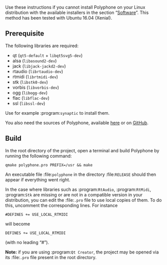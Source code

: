 Use these instructions if you cannot install Polyphone on your Linux distribution with the available installers in the section “[Software](software)”.
This method has been tested with Ubuntu 16.04 (Xenial).


## Prerequisite


The following libraries are required:

* qt (``qt5-default`` + ``libqt5svg5-dev``)
* alsa (``libasound2-dev``)
* jack (``libjack-jackd2-dev``)
* rtaudio (``librtaudio-dev``)
* rtmidi (``librtmidi-dev``)
* stk (``libstk0-dev``)
* vorbis (``libvorbis-dev``)
* ogg (``libogg-dev``)
* flac (``libflac-dev``)
* ssl (``libssl-dev``)

Use for example :program:`synaptic` to install them.

You also need the sources of Polyphone, available <a href="software" target="_blank">here</a> or on <a href="https://github.com/davy7125/polyphone" target="_blank">GitHub</a>.


## Build


In the root directory of the project, open a terminal and build Polyphone by running the following command:

```
qmake polyphone.pro PREFIX=/usr && make
```

An executable file :file:`polyphone` in the directory :file:`RELEASE` should then appear if everything went right.

In the case where libraries such as :program:`RtAudio`, :program:`RtMidi`, :program:`Stk` are missing or are not in a compatible version in your distribution, you can edit the :file:`.pro` file to use local copies of them.
To do this, uncomment the corresponding lines. For instance

```
#DEFINES += USE_LOCAL_RTMIDI
```

will become

```
DEFINES += USE_LOCAL_RTMIDI
```

(with no leading “#”).

**Note:** if you are using :program:`Qt Creator`, the project may be opened via its :file:`.pro` file present in the root directory.